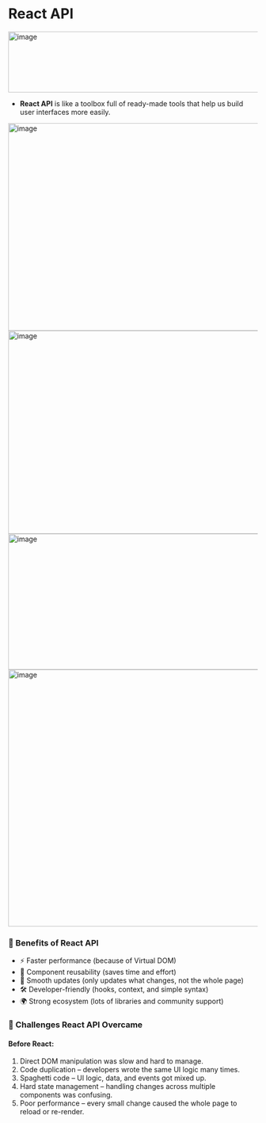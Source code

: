 # React API

<img width="1281" height="123" alt="image" src="https://github.com/user-attachments/assets/848cb79e-5c2e-4567-8483-d4fb224f3cea" />



 - **React API** is like a toolbox full of ready-made tools that help us build user interfaces more easily.

<img width="1304" height="419" alt="image" src="https://github.com/user-attachments/assets/681f6965-ab07-4db1-a865-02ab1b5a85ce" />

<img width="1287" height="410" alt="image" src="https://github.com/user-attachments/assets/77622a4d-f743-4aa9-821a-96abf60c99bd" />

<img width="1158" height="274" alt="image" src="https://github.com/user-attachments/assets/a5b84ab4-563a-4a7f-babd-f323e7d06023" />

<img width="1280" height="519" alt="image" src="https://github.com/user-attachments/assets/2f0f17b8-0ea2-4592-9575-6ae253223df7" />


### 🔹 Benefits of React API

- ⚡ Faster performance (because of Virtual DOM)
- 🧩 Component reusability (saves time and effort)
- 🔄 Smooth updates (only updates what changes, not the whole page)
- 🛠️ Developer-friendly (hooks, context, and simple syntax)
- 🌍 Strong ecosystem (lots of libraries and community support)


### 🔹 Challenges React API Overcame

#### Before React:

1. Direct DOM manipulation was slow and hard to manage.
2. Code duplication – developers wrote the same UI logic many times.
3. Spaghetti code – UI logic, data, and events got mixed up.
4. Hard state management – handling changes across multiple components was confusing.
5. Poor performance – every small change caused the whole page to reload or re-render. 
